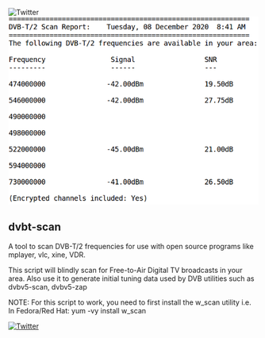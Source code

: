 ![Twitter](https://img.shields.io/twitter/url/https/twitter.com/fold_left.svg?style=social&label=Follow%20%40jzikusooka)
![alt text](screenshots/dvbt_scan.png "DVB-T/2 Scan tool")

dvbt-scan
---------
A tool to scan DVB-T/2 frequencies for use with 
open source programs like mplayer, vlc, xine, VDR. 

This script will blindly scan for Free-to-Air Digital TV 
broadcasts in your area. Also use it to generate initial 
tuning data used by DVB utilities such as dvbv5-scan, 
dvbv5-zap

NOTE: For this script to work, you need to first install 
the w_scan utility i.e. In Fedora/Red Hat:  yum -vy install w_scan

[![Twitter](https://img.shields.io/twitter/url/https/twitter.com/fold_left.svg?style=social&label=Follow%20%40jzikusooka)](https://twitter.com/jzikusooka)
